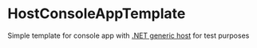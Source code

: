 # HostConsoleAppTemplate
Simple template for console app with [.NET generic host](https://docs.microsoft.com/en-us/aspnet/core/fundamentals/host/generic-host) for test purposes


